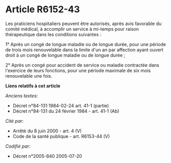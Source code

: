 # Article R6152-43

Les praticiens hospitaliers peuvent être autorisés, après avis favorable du comité médical, à accomplir un service à mi-temps
pour raison thérapeutique dans les conditions suivantes :

1° Après un congé de longue maladie ou de longue durée, pour une période de trois mois renouvelable dans la limite d'un an
par affection ayant ouvert droit à un congé de longue maladie ou de longue durée ;

2° Après un congé pour accident de service ou maladie contractée dans l'exercice de leurs fonctions, pour une période
maximale de six mois renouvelable une fois.

**Liens relatifs à cet article**

_Anciens textes_:

  - Décret n°84-131 1984-02-24 art. 41-1 (partie)
  - Décret n°84-131 du 24 février 1984 - art. 41-1 (Ab)

_Cité par_:

  - Arrêté du 8 juin 2000 - art. 4 (V)
  - Code de la santé publique - art. R6153-44 (V)

_Codifié par_:

  - Décret n°2005-840 2005-07-20
